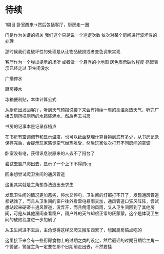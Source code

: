 # 待续
1周目
卧室醒来->然后包括客厅，厨房走一圈


门是作为关键的机关
我们这个只是说一个巡逻次数
依次对某个房间进行波坏性的处理

那时候我们说破坏性的处理是从让物品破损或者变色调来实现

客厅作为一个弹出提示的场所
或者做一个悬浮的小地图
灰色表示破败程度
亮起表示已经走过
卫生间没水

广播停水

厨房接水

冰箱便利贴，本体计算公式

从厨房出发回客厅，听到天气预报说接下来会有持续一周的高温炎热天气，听完广播去厕所把厕所的水箱装满水，然后再去书房

书房的记事本是记录存档点


在书房有空调调节和显示温度，也可以纸面整理计算食物到底有多少，从书房记录保存完后，会提示玩家感觉空气燥热难受，然后玩家依次打开不同房间的空调

卧室没有电，获得讯息说原来的人去不了阳台了

尝试去窗户爬出去，显示了一个上下不得的cg

回来想尝试爬卫生间的通风管道

这里其实就是主角想办法逃出去求生

发现卫生间的情况更加恶劣，停水又停电，卫生间的灯都打不开了，发现通风管道都锈蚀了，而且从卫生间的窗户往外看雷电暴雨交加，通风管道口狂风阵阵，尝试想站起来硬砸卡通风管道，没弄开，而且倒灌的风雨，又从卫生间回到了其他房间，可是从其他房间查看窗户，窗户外的天气却很正常的灰蒙蒙，这个是体现卫生间的破败程度进一步加剧了

从卫生间进不去后，主角觉得这样又爬又搬东西累了，想回厨房搞点吃的

这里接下来会有一些厨房食物上的过期之类的设定，然后最迟的过期日期给主角一个警醒，警醒主角一定要在那个日期前走出去，不然要挂

